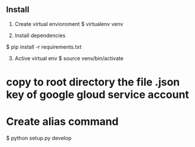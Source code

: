 ## Install

1. Create virtual envioroment
$ virtualenv venv

2. Install dependencies

$ pip install -r requirements.txt


3. Active virtual env
$ source venv/bin/activate

# copy to root directory the file .json key of google gloud service account


# Create alias command
$  python setup.py develop  


